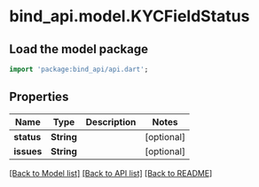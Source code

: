 # bind_api.model.KYCFieldStatus

## Load the model package
```dart
import 'package:bind_api/api.dart';
```

## Properties
Name | Type | Description | Notes
------------ | ------------- | ------------- | -------------
**status** | **String** |  | [optional] 
**issues** | **String** |  | [optional] 

[[Back to Model list]](../README.md#documentation-for-models) [[Back to API list]](../README.md#documentation-for-api-endpoints) [[Back to README]](../README.md)


